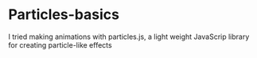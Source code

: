 # Particles-basics

I tried making animations with particles.js, a light weight JavaScrip library for creating particle-like effects
